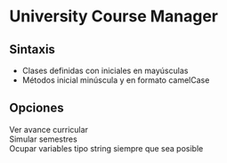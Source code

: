 University Course Manager
====================================
Sintaxis
---------------
- Clases definidas con iniciales en mayúsculas  
- Métodos inicial minúscula y en formato camelCase

Opciones
-------------
Ver avance curricular  
Simular semestres  
Ocupar variables tipo string siempre que sea posible